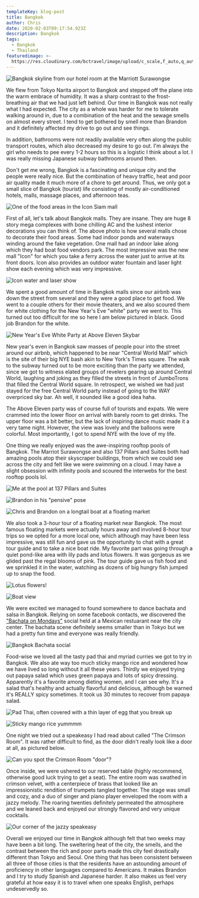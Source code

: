 ```yaml
---
templateKey: blog-post
title: Bangkok
author: Chris
date: 2020-02-03T09:17:54.923Z
description: Bangkok
tags:
  - Bangkok
  - Thailand
featuredimage: >-
  https://res.cloudinary.com/bctravel/image/upload/c_scale,f_auto,q_auto,w_1080/v1580722140/IMG_2985_ia6kgm.jpg
---
```


![](https://res.cloudinary.com/bctravel/image/upload/c_scale,f_auto,q_auto,w_1080/v1580722140/IMG_2985_ia6kgm.jpg "Bangkok skyline from our hotel room at the Marriott Surawongse")

We flew from Tokyo Narita airport to Bangkok and stepped off the plane into the warm embrace of humidity. It was a sharp contrast to the frost-breathing air that we had just left behind. Our time in Bangkok was not really what I had expected. The city as a whole was harder for me to tolerate walking around in, due to a combination of the heat and the sewage smells on almost every street. I tend to get bothered by smell more than Brandon and it definitely affected my drive to go out and see things.

In addition, bathrooms were not readily available very often along the public transport routes, which also decreased my desire to go out. I'm always the girl who needs to pee every 1-2 hours so this is a logistic I think about a lot. I was really missing Japanese subway bathrooms around then.

Don't get me wrong, Bangkok is a fascinating and unique city and the people were really nice. But the combination of heavy traffic, heat and poor air quality made it much more of a chore to get around.
Thus, we only got a small slice of Bangkok (tourist) life consisting of mostly air-conditioned hotels, malls, massage places, and afternoon teas.

![](https://res.cloudinary.com/bctravel/image/upload/c_scale,f_auto,q_auto,w_1080/v1580722124/IMG_2869_mg3pf2.jpg "One of the food areas in the Icon Siam mall")

First of all, let's talk about Bangkok malls. They are insane. They are huge 8 story mega complexes with bone chilling AC and the lushest interior decorations you can think of. The above photo is how several malls chose to decorate their food areas. Some had indoor ponds and waterways winding around the fake vegetation. One mall had an indoor lake along which they had boat food vendors park. The most impressive was the new mall "Icon" for which you take a ferry across the water just to arrive at its front doors. Icon also provides an outdoor water fountain and laser light show each evening which was very impressive.

![](https://res.cloudinary.com/bctravel/image/upload/c_scale,f_auto,q_auto,w_1080/v1580722169/MVIMG_20200104_215349_x2pidk.jpg "Icon water and laser show")

We spent a good amount of time in Bangkok malls since our airbnb was down the street from several and they were a good place to get food. We went to a couple others for their movie theaters, and we also scoured them for white clothing for the New Year's Eve "white" party we went to. This turned out too difficult for me so here I am below pictured in black. Good job Brandon for the white.

![](https://res.cloudinary.com/bctravel/image/upload/c_scale,f_auto,q_auto,w_1080/v1580722150/IMG_20191231_230832_xyxeij.jpg "New Year's Eve White Party at Above Eleven Skybar")

New year's even in Bangkok saw masses of people pour into the street around our airbnb, which happened to be near "Central World Mall" which is the site of their big NYE bash akin to New York's Times square. The walk to the subway turned out to be more exciting than the party we attended, since we got to witness elated groups of revelers gearing up around Central World, laughing and joking as they filled the streets in front of JumboTrons that filled the Central World square. In retrospect, we wished we had just stayed for the free Central World party instead of going to the WAY overpriced sky bar. Ah well, it sounded like a good idea haha.

The Above Eleven party was of course full of tourists and expats. We were crammed into the lower floor on arrival with barely room to get drinks. The upper floor was a bit better, but the lack of inspiring dance music made it a very tame night. However, the view was lovely and the balloons were colorful. Most importantly, I got to spend NYE with the love of my life.

One thing we really enjoyed was the awe-inspiring rooftop pools of Bangkok. The Marriot Surawongse and also 137 Pillars and Suites both had amazing pools atop their skyscraper buildings, from which we could see across the city and felt like we were swimming on a cloud. I may have a slight obsession with infinity pools and scoured the interwebs for the best rooftop pools lol.

![](https://res.cloudinary.com/bctravel/image/upload/c_scale,f_auto,q_auto,w_1080/v1580722158/IMG_20200112_104013_mqv5bw.jpg "Me at the pool at 137 Pillars and Suites")

![](https://res.cloudinary.com/bctravel/image/upload/c_scale,f_auto,q_auto,w_1080/v1580722146/IMG_3130-05-01_gbtcy4.jpg "Brandon in his \"pensive\" pose")

![](https://res.cloudinary.com/bctravel/image/upload/c_scale,f_auto,q_auto,w_1080/v1580722144/IMG_2895_gd0wwh.jpg "Chris and Brandon on a longtail boat at a floating market")

We also took a 3-hour tour of a floating market near Bangkok. The most famous floating markets were actually hours away and involved 8-hour tour trips so we opted for a more local one, which although may have been less impressive, was still fun and gave us the opportunity to chat with a great tour guide and to take a nice boat ride. My favorite part was going through a quiet pond-like area with lily pads and lotus flowers. It was gorgeous as we glided past the regal blooms of pink. The tour guide gave us fish food and we sprinkled it in the water, watching as dozens of big hungry fish jumped up to snap the food.

![](https://res.cloudinary.com/bctravel/image/upload/c_scale,f_auto,q_auto,w_1080/v1582107741/IMG_2950_ooazly.jpg "Lotus flowers!")

![](https://res.cloudinary.com/bctravel/image/upload/c_scale,f_auto,q_auto,w_1080/v1580722133/IMG_2891_bosjae.jpg "Boat view")

We were excited we managed to found somewhere to dance bachata and salsa in Bangkok. Relying on some facebook contacts, we discovered the ["Bachata on Mondays"](https://www.facebook.com/groups/bachataonmondaysbangkok/?fref=nf) social held at a Mexican restuarant near the city center. The bachata scene definitely seems smaller than in Tokyo but we had a pretty fun time and everyone was really friendly.

![](https://res.cloudinary.com/bctravel/image/upload/c_scale,f_auto,q_auto,w_1080/v1582599857/bangkok_bachata.jpg "Bangkok Bachata social")

Food-wise we loved all the tasty pad thai and myriad curries we got to try in Bangkok. We also ate way too much sticky mango rice and wondered how we have lived so long without it all these years. Thirdly we enjoyed trying out papaya salad which uses green papaya and lots of spicy dressing. Apparently it's a favorite among dieting women, and I can see why. It's a salad that's healthy and actually flavorful and delicious, although be warned it's REALLY spicy sometimes. It took us 30 minutes to recover from papaya salad.

![](https://res.cloudinary.com/bctravel/image/upload/c_scale,f_auto,q_auto,w_1080/v1580722137/IMG_2986_m7hcd9.jpg "Pad Thai, often covered with a thin layer of egg that you break up")

![](https://res.cloudinary.com/bctravel/image/upload/c_scale,f_auto,q_auto,w_1080/v1582107741/IMG_2987_qzuxns.jpg "Sticky mango rice yummmm")

One night we tried out a speakeasy I had read about called "The Crimson Room". It was rather difficult to find, as the door didn't really look like a door at all, as pictured below.

![](https://res.cloudinary.com/bctravel/image/upload/c_scale,f_auto,q_auto,w_1080/v1580970336/MVIMG_20200107_220559_vkopzc.jpg "Can you spot the Crimson Room \"door\"?")

Once inside, we were ushered to our reserved table (highly recommend, otherwise good luck trying to get a seat). The entire room was swathed in crimson velvet, with a centerpiece of brass that looked like an impressionistic rendition of trumpets tangled together. The stage was small and cozy, and a duo of singer and piano player enveloped the room with a jazzy melody. The roaring twenties definitely permeated the atmosphere and we leaned back and enjoyed our strongly flavored and very unique cocktails.

![](https://res.cloudinary.com/bctravel/image/upload/c_scale,f_auto,q_auto,w_1080/v1580722172/IMG_20200107_202541_owfruq.jpg "Our corner of the jazzy speakeasy")

Overall we enjoyed our time in Bangkok although felt that two weeks may have been a bit long. The sweltering heat of the city, the smells, and the contrast between the rich and poor parts made this city feel drastically different than Tokyo and Seoul. One thing that has been consistent between all three of those cities is that the residents have an astounding amount of proficiency in other languages compared to Americans. It makes Brandon and I try to study Spanish and Japanese harder. It also makes us feel very grateful at how easy it is to travel when one speaks English, perhaps undeservedly so.